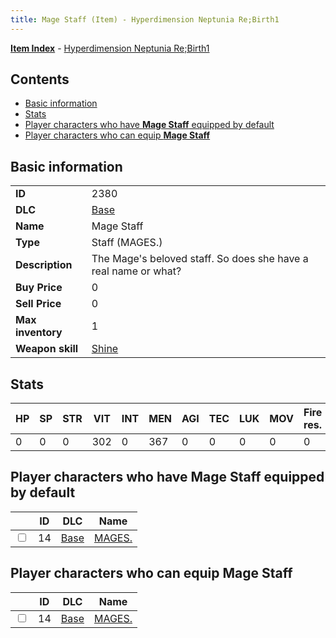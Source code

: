 ```yaml
---
title: Mage Staff (Item) - Hyperdimension Neptunia Re;Birth1
---
```


[**Item Index**](/neptunia/rb1/item/index.html) - [Hyperdimension Neptunia Re;Birth1](/neptunia/rb1)

## Contents

- [Basic information](#basic-information)
- [Stats](#stats)
- [Player characters who have **Mage Staff** equipped by default](#player-characters-who-have-mage-staff-equipped-by-default)
- [Player characters who can equip **Mage Staff**](#player-characters-who-can-equip-mage-staff)
## Basic information

|   |   |
| -- | -- |
| **ID** | 2380 |
| **DLC** | [Base](/neptunia/rb1/dlc/1-base.html) |
| **Name** | Mage Staff |
| **Type** | Staff (MAGES.) |
| **Description** | The Mage's beloved staff. So does she have a real name or what? |
| **Buy Price** | 0 |
| **Sell Price** | 0 |
| **Max inventory** | 1 |
| **Weapon skill** | [Shine](/neptunia/rb1/skill/1-2801-shine.html) |


## Stats

| HP | SP | STR | VIT | INT | MEN | AGI | TEC | LUK | MOV | Fire res. | Ice res. | Wind res. | Lightning res. |
| -- | -- | --- | --- | --- | --- | --- | --- | --- | --- | --------- | -------- | --------- | -------------- |
| 0 | 0 | 0 | 302 | 0 | 367 | 0 | 0 | 0 | 0 | 0 | 0 | 0 | 0 |


## Player characters who have **Mage Staff** equipped by default

|    | ID | DLC | Name |
| -- | -- | --- | ---- |
| <input type="checkbox" id="rb1-player-1-14" class="trackbox" /> | 14 | [Base](/neptunia/rb1/dlc/1-base.html) | [MAGES.](/neptunia/rb1/player/1-14-mages.html) |


## Player characters who can equip **Mage Staff**

|    | ID | DLC | Name |
| -- | -- | --- | ---- |
| <input type="checkbox" id="rb1-player-1-14" class="trackbox" /> | 14 | [Base](/neptunia/rb1/dlc/1-base.html) | [MAGES.](/neptunia/rb1/player/1-14-mages.html) |
